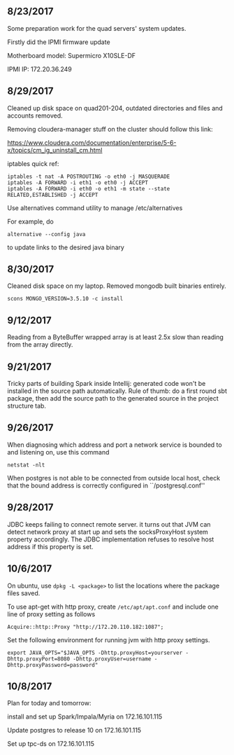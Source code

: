 ## 8/23/2017

Some preparation work for the quad servers' system updates.

Firstly did the IPMI firmware update 

Motherboard model: Supermicro X10SLE-DF

IPMI IP: 172.20.36.249

## 8/29/2017

Cleaned up disk space on quad201-204, outdated directories and files and accounts removed.

Removing cloudera-manager stuff on the cluster should follow this link:

https://www.cloudera.com/documentation/enterprise/5-6-x/topics/cm_ig_uninstall_cm.html

iptables quick ref:

```
iptables -t nat -A POSTROUTING -o eth0 -j MASQUERADE
iptables -A FORWARD -i eth1 -o eth0 -j ACCEPT
iptables -A FORWARD -i eth0 -o eth1 -m state --state RELATED,ESTABLISHED -j ACCEPT
```

Use alternatives command utility to manage /etc/alternatives

For example, do

```
alternative --config java
```

to update links to the desired java binary

## 8/30/2017

Cleaned disk space on my laptop. Removed mongodb built binaries entirely.

```
scons MONGO_VERSION=3.5.10 -c install
```

## 9/12/2017

Reading from a ByteBuffer wrapped array is at least 2.5x slow than reading from the array directly.

## 9/21/2017

Tricky parts of building Spark inside Intellij: generated code won't be installed in the source path automatically. Rule of thumb: do a first round sbt package, then add the source path to the generated source in the project structure tab.

## 9/26/2017

When diagnosing which address and port a network service is bounded to and listening on, use this command

```
netstat -nlt 
```

When postgres is not able to be connected from outside local host, check that the bound address is correctly configured in ``<data>/postgresql.conf''

## 9/28/2017

JDBC keeps failing to connect remote server. it turns out that JVM can detect network proxy at start up and sets the socksProxyHost system property accordingly.
The JDBC implementation refuses to resolve host address if this property is set.

## 10/6/2017

On ubuntu, use `dpkg -L <package>` to list the locations where the package files saved.

To use apt-get with http proxy, create `/etc/apt/apt.conf` and include one line of proxy setting  as follows 
```
Acquire::http::Proxy "http://172.20.110.182:1087";
```

Set the following environment for running jvm with http proxy settings.
```
export JAVA_OPTS="$JAVA_OPTS -Dhttp.proxyHost=yourserver -Dhttp.proxyPort=8080 -Dhttp.proxyUser=username -Dhttp.proxyPassword=password"
```

## 10/8/2017

Plan for today and tomorrow: 

install and set up Spark/Impala/Myria on 172.16.101.115

Update postgres to release 10 on 172.16.101.115

Set up tpc-ds on 172.16.101.115
 


